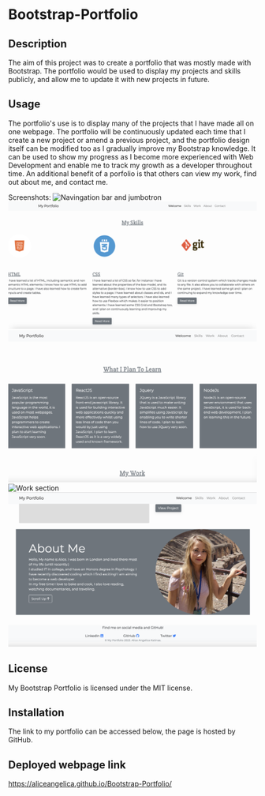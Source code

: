 # Bootstrap-Portfolio

## Description

The aim of this project was to create a portfolio that was mostly made with Bootstrap. The portfolio would be used to display my projects and skills publicly, and allow me to update it with new projects in future.

## Usage

The portfolio's use is to display many of the projects that I have made all on one webpage. The portfolio will be continuously updated each time that I create a new project or amend a previous project, and the portfolio design itself can be modified too as I gradually improve my Bootstrap knowledge. It can be used to show my progress as I become more experienced with Web Development and enable me to track my growth as a developer throughout time. An additional benefit of a porfolio is that others can view my work, find out about me, and contact me.

Screenshots:
![Navingation bar and jumbotron](./images/welcome.png "Navigation and Jumbotron")
![Skills section, My current skills](./images/myskills.png "My skills including html, css and git")
![Skills section, what I will learn](./images/tolearn.png "Skills I plan to learn including JavaScript and JQuery")
![Work section](./images/work.png "An image of one of my projects, project 1 - a code refactor")
![About me and footer](./images/aboutme.png "About me section with photo of me, and a footer with icons")

## License

My Bootstrap Portfolio is licensed under the MIT license.

## Installation

The link to my portfolio can be accessed below, the page is hosted by GitHub.

## Deployed webpage link

https://aliceangelica.github.io/Bootstrap-Portfolio/
